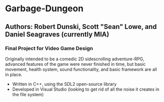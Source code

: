 # Garbage-Dungeon
## Authors: Robert Dunski, Scott "Sean" Lowe, and Daniel Seagraves (currently MIA)
### Final Project for Video Game Design

Originally intended to be a comedic 2D sidescrolling adventure-RPG, 
advanced features of the game were never finished in time, but basic movement, 
health system, sound functionality, and basic framework are all in place.

+ Written in C++, using the SDL2 open-source library
+ Developed in Visual Studio (looking to get rid of all the noise it creates in the file system)
